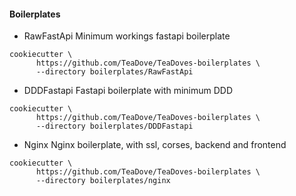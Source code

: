 #### Boilerplates
- RawFastApi
Minimum workings fastapi boilerplate
```shell
cookiecutter \
      https://github.com/TeaDove/TeaDoves-boilerplates \
      --directory boilerplates/RawFastApi
```
- DDDFastapi
Fastapi boilerplate with minimum DDD
```shell
cookiecutter \
      https://github.com/TeaDove/TeaDoves-boilerplates \
      --directory boilerplates/DDDFastapi
```
- Nginx
Nginx boilerplate, with ssl, corses, backend and frontend
```shell
cookiecutter \
      https://github.com/TeaDove/TeaDoves-boilerplates \
      --directory boilerplates/nginx
```
